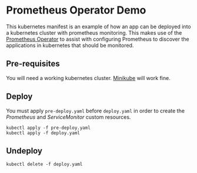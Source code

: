 # Prometheus Operator Demo

This kubernetes manifest is an example of how an app can be deployed into a kubernetes cluster with prometheus monitoring. This makes use of the 
[Prometheus Operator](https://github.com/coreos/prometheus-operator) to assist with configuring Prometheus to discover the applications in kubernetes that should be monitored.

## Pre-requisites

You will need a working kubernetes cluster. [Minikube](https://kubernetes.io/docs/tasks/tools/install-minikube/) will work fine.

## Deploy

You must apply `pre-deploy.yaml` before `deploy.yaml` in order to create the *Prometheus* and *ServiceMonitor* custom resources.

```
kubectl apply -f pre-deploy.yaml
kubectl apply -f deploy.yaml
```

## Undeploy

`kubectl delete -f deploy.yaml`